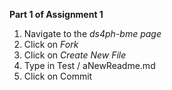 **Part 1 of Assignment 1**

1. Navigate to the *ds4ph-bme page*
2. Click on *Fork*
3. Click on *Create New File*
4. Type in Test / aNewReadme.md 
5. Click on Commit
